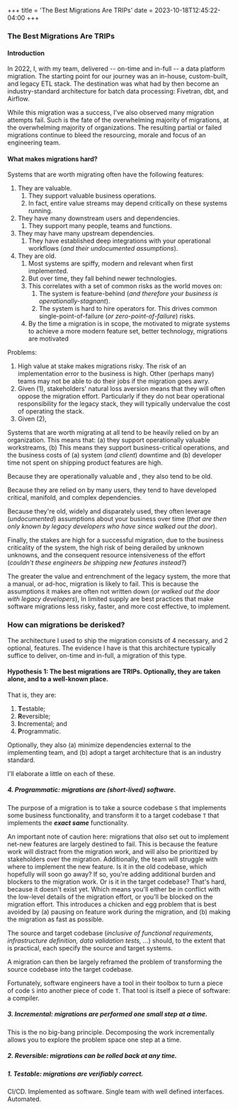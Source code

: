 +++
title = 'The Best Migrations Are TRIPs'
date = 2023-10-18T12:45:22-04:00
+++

### The Best Migrations Are TRIPs

#### Introduction

In 2022, I, with my team, delivered -- on-time and in-full -- a data platform migration. The starting point for our journey was an in-house, custom-built, and legacy ETL stack. The destination was what had by then become an industry-standard architecture for batch data processing: Fivetran, dbt, and Airflow. 

While this migration was a success, I've also observed many migration attempts fail. Such is the fate of the overwhelming majority of migrations, at the overwhelming majority of organizations. The resulting partial or failed migrations continue to bleed the resourcing, morale and focus of an engineering team.

#### What makes migrations hard?

Systems that are worth migrating often have the following features:

1. They are valuable. 
	1. They support valuable business operations. 
	2. In fact, entire value streams may depend critically on these systems running.
2. They have many downstream users and dependencies.
	1. They support many people, teams and functions.
3. They may have many upstream dependencies.
	1. They have established deep integrations with your operational workflows (_and their undocumented assumptions_).
4. They are old.
	1. Most systems are spiffy, modern and relevant when first implemented. 
	2. But over time, they fall behind newer technologies.
	3. This correlates with a set of common risks as the world moves on:
		1. The system is feature-behind (_and therefore your business is operationally-stagnant_).
		2. The system is hard to hire operators for. This drives common single-point-of-failure (_or zero-point-of-failure_) risks.
	3. By the time a migration is in scope, the motivated to migrate systems to achieve a more modern feature set, better technology, migrations are motivated 

Problems:

1. High value at stake makes migrations risky. The risk of an implementation error to the business is high. Other (perhaps many) teams may not be able to do their jobs if the migration goes awry. 
2. Given (1), stakeholders' natural loss aversion means that they will often oppose the migration effort. Particularly if they do not bear operational responsibility for the legacy stack, they will typically undervalue the cost of operating the stack.
3. Given (2), 

Systems that are worth migrating at all tend to be heavily relied on by an organization. This means that: (a) they support operationally valuable workstreams, (b) This means they support business-critical operations, and the business costs of (a) system (_and client_) downtime and (b) developer time not spent on shipping product features are high.

Because they are operationally valuable and , they also tend to be old. 

Because they are relied on by many users, they tend to have developed critical, manifold, and complex dependencies.

Because they're old, widely and disparately used, they often leverage (_undocumented_) assumptions about your business over time (_that are then only known by legacy developers who have since walked out the door_). 

Finally, the stakes are high for a successful migration, due to the business criticality of the system, the high risk of being derailed by unknown unknowns, and the consequent resource intensiveness of the effort (_couldn't these engineers be shipping new features instead?_)

The greater the value and entrenchment of the legacy system, the more that a manual, or ad-hoc, migration is likely to fail. This is because the assumptions it makes are often not written down (_or walked out the door with legacy developers_), In limited supply are best practices that make software migrations less risky, faster, and more cost effective, to implement.

### How can migrations be derisked?

The architecture I used to ship the migration consists of 4 necessary, and 2 optional, features. The evidence I have is that this architecture typically suffice to deliver, on-time and in-full, a migration of this type.

#### Hypothesis 1: The best migrations are TRIPs. Optionally, they are taken alone, and to a well-known place.

That is, they are:

1. **T**estable;
2. **R**eversible;
3. **I**ncremental; and
4. **P**rogrammatic.

Optionally, they also (a) minimize dependencies external to the implementing team, and (b) adopt a target architecture that is an industry standard.

I'll elaborate a little on each of these.

##### 4. Programmatic: migrations are (_short-lived_) software.

The purpose of a migration is to take a source codebase `S` that implements some business functionality, and transform it to a target codebase `T` that implements the **_exact same_** functionality. 

An important note of caution here: migrations that _also_ set out to implement net-new features are largely destined to fail. This is because the feature work will distract from the migration work, and will also be prioritized by stakeholders over the migration. Additionally, the team will struggle with where to implement the new feature. Is it in the old codebase, which hopefully will soon go away? If so, you're adding additional burden and blockers to the migration work. Or is it in the target codebase? That's hard, because it doesn't exist yet. Which means you'll either be in conflict with the low-level details of the migration effort, or you'll be blocked on the migration effort. This introduces a chicken and egg problem that is best avoided by (a) pausing on feature work during the migration, and (b) making the migration as fast as possible.

The source and target codebase (_inclusive of functional requirements, infrastructure definition, data validation tests, ..._) should, to the extent that is practical, each specify the source and target systems.

A migration can then be largely reframed the problem of transforming the source codebase into the target codebase.

Fortunately, software engineers have a tool in their toolbox to turn a piece of code `S` into another piece of code `T`. That tool is itself a piece of software: a compiler.





##### 3. Incremental: migrations are performed one small step at a time.

This is the no big-bang principle. Decomposing the work incrementally allows you to explore the problem space one step at a time.

##### 2. Reversible: migrations can be rolled back at any time.



##### 1. Testable: migrations are verifiably correct.




CI/CD.
Implemented as software.
Single team with well defined interfaces.
Automated.



